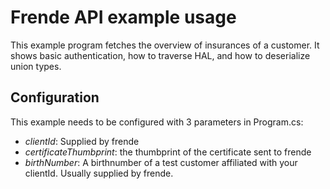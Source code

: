 # Frende API example usage

This example program fetches the overview of insurances of a customer.
It shows basic authentication, how to traverse HAL, and how to deserialize union types.

## Configuration
 
This example needs to be configured with 3 parameters in Program.cs:

- _clientId_: Supplied by frende
- _certificateThumbprint_: the thumbprint of the certificate sent to frende
- _birthNumber_: A birthnumber of a test customer affiliated with your clientId. Usually supplied by frende.